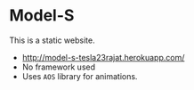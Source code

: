 # Model-S 
 This is a static website.
 - http://model-s-tesla23rajat.herokuapp.com/
 - No framework used
 - Uses `AOS` library for animations.
 
 
